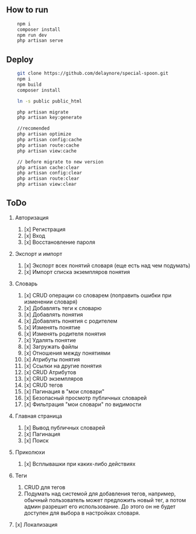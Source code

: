 ## How to run

```bash
    npm i
    composer install
    npm run dev
    php artisan serve
```

## Deploy

```bash
    git clone https://github.com/delaynore/special-spoon.git  
    npm i
    npm build
    composer install

    ln -s public public_html

    php artisan migrate
    php artisan key:generate

    //recomended
    php artisan optimize
    php artisan config:cache
    php artisan route:cache
    php artisan view:cache

    // before migrate to new version
    php artisan cache:clear
    php artisan config:clear
    php artisan route:clear
    php artisan view:clear
```

## ToDo

1. Авторизация
    1. [x] Регистрация
    2. [x] Вход
    3. [x] Восстановление пароля
2. Экспорт и импорт
    1. [x] Экспорт всех понятий словаря (еще есть над чем подумать)
    2. [x] Импорт списка экземпляров понятия
3. Словарь
    1. [x] CRUD операции со словарем (поправить ошибки при изменении словаря)
    2. [x] Добавлять теги к словарю
    3. [x] Добавлять понятия
    4. [x] Добавлять понятия с родителем
    5. [x] Изменять понятие
    6. [x] Изменять родителя понятия
    7. [x] Удалять понятие
    8. [x] Загружать файлы
    9. [x] Отношения между понятиями
    10. [x] Атрибуты понятия
    11. [x] Ссылки на другие понятия
    12. [x] CRUD Атрибутов
    13. [x] CRUD экземпляров
    14. [x] CRUD тегов
    15. [x] Пагинация в "мои словари"
    16. [x] Безопасный просмотр публичных словарей
    17. [x] Фильтрация "мои словари" по видимости
4. Главная страница
    1. [x] Вывод публичных словарей
    2. [x] Пагинация
    3. [x] Поиск
5. Приколюхи

    1. [x] Всплывашки при каких-либо действиях

6. Теги

    1. CRUD для тегов
    2. Подумать над системой для добавления тегов, например, обычный пользователь может предложить новый тег, а потом админ разрешит его использование. До этого он не будет доступен для выбора в настройках словаря.

7. [x] Локализация
